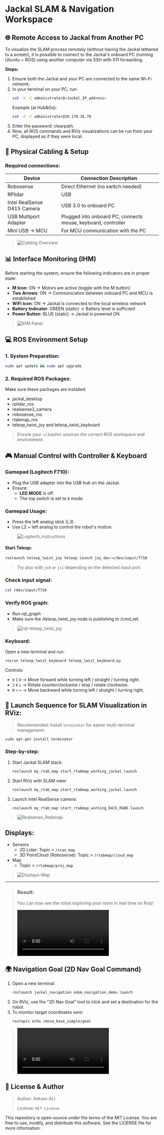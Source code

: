 # Jackal SLAM & Navigation Workspace

## 🌐 Remote Access to Jackal from Another PC
To visualize the SLAM process remotely (without having the Jackal tethered to a screen), it is possible to connect to the Jackal's onboard PC (running Ubuntu + ROS) using another computer via SSH with X11 forwarding.

**Steps:**
1. Ensure both the Jackal and your PC are connected to the same Wi-Fi network.
2. In your terminal on your PC, run:
   ```bash
   ssh -X -C administrator@<Jackal_IP_address>
   ```
   Example (at Hub&Go):
   ```bash
   ssh -X -C administrator@10.170.36.70
   ```
3. Enter the password: clearpath.
4. Now, all ROS commands and RViz visualizations can be run from your PC, displayed as if they were local.


## 🚗 Physical Cabling & Setup

### Required connections:
| Device                             | Connection Description                                 |
|------------------------------------|--------------------------------------------------------|
| Robosense                          | Direct Ethernet (no switch needed)                    |
| RPlidar                            | USB                                                   |
| Intel RealSense D415 Camera       | USB 3.0 to onboard PC                                 |
| USB Multiport Adapter              | Plugged into onboard PC, connects mouse, keyboard, controller |
| Mini USB → MCU                     | For MCU communication with the PC                     |

> ![Cabling Overview](assets/Cablage.jpg)


## 📊 Interface Monitoring (IHM)

Before starting the system, ensure the following indicators are in proper state:

- **M Icon**: ON → Motors are active (toggle with the M button)
- **Two Arrows**: ON → Communication between onboard PC and MCU is established
- **WiFi Icon**: ON → Jackal is connected to the local wireless network
- **Battery Indicator**: GREEN (static) → Battery level is sufficient
- **Power Button**: BLUE (static) → Jackal is powered ON

> ![IHM Panel](assets/IHM.jpg)


## 💻 ROS Environment Setup

### 1. System Preparation:
```bash
sudo apt update && sudo apt upgrade
```
### 2. Required ROS Packages:
Make sure these packages are installed:

- jackal_desktop
- rplidar_ros
- realsense2_camera
- robosense_ros
- rtabmap_ros
- teleop_twist_joy and teleop_twist_keyboard

> Ensure your ~/.bashrc sources the correct ROS workspace and environment.


## 🎮 Manual Control with Controller & Keyboard

### Gamepad (Logitech F710):
- Plug the USB adapter into the USB hub on the Jackal.
- Ensure:
  - **LED MODE** is off.
  - The top switch is set to `D` mode.

### Gamepad Usage:
- Press the left analog stick (L3).
- Use L2 + left analog to control the robot's motion.

> ![Logitech_instructions](assets/Logitech_instructions.jpg)

#### Start Teleop:
```bash
roslaunch teleop_twist_joy teleop.launch joy_dev:=/dev/input/f710
```
> Try also with `js0` or `js1` depending on the detected input port.

### Check input signal:
```bash
cat /dev/input/f710
```
### Verify ROS graph:
- Run rqt_graph
- Make sure the /teleop_twist_joy node is publishing to /cmd_vel.

> ![rqt-teleop_twist_joy](assets/rqt-teleop_twist_joy.png)

### Keyboard:
Open a new terminal and run:
```bash
rosrun teleop_twist_keyboard teleop_twist_keyboard.py
```
Controls:
- `U` `I` `O` → Move forward while turning left / straight / turning right.
- `J` `K` `L` → Rotate counterclockwise / stop / rotate clockwise.
- `M` `<` `>` → Move backward while turning left / straight / turning right.


## 🔄 Launch Sequence for SLAM Visualization in RViz:
> Recommended: Install `terminator` for easier multi-terminal management:
```bash
sudo apt-get install terminator
```

### Step-by-step:
1. Start Jackal SLAM stack:
   ```bash
   roslaunch my_rtab_map start_rtabmap_working_jackal.launch
   ```
2. Start RViz with SLAM view:
   ```bash
   roslaunch my_rtab_map start_rtabmap_working_jackal.launch
   ```
3. Launch Intel RealSense camera:
   ```bash
   roslaunch my_rtab_map start_rtabmap_working_D415_RGBD.launch
   ```
> ![Realsense_Rtabmap](assets/Realsense_Rtabmap.png)

## Displays:
- Sensors
  - 2D Lidar: Topic > `/scan_map`
  - 3D PointCloud (Robosense): Topic > `/rtabmap/cloud_map`
- Map
  - Topic >  `/rtabmap/proj_map`

> ![Displays-Map](assets/Displays-Map.png)

---

> ### Result:
> You can now see the robot exploring your room in real time on Rviz!
>
> ![exploration_2D&3D](assets/exploration_2D&3D.webm)

## 🌍 Navigation Goal (2D Nav Goal Command)
1. Open a new terminal:
   ```bash
   roslaunch jackal_navigation odom_navigation_demo.launch
   ```
2. On RViz, use the "2D Nav Goal" tool to click and set a destination for the robot.
3. To monitor target coordinates sent:
   ```bash
   rostopic echo /move_base_simple/goal
   ```
> ![Nav2DGoal](assets/Nav2DGoal.mp4)

## 📄 License & Author
> Author: Adham ALI
> 
> License: `MIT License`
> 
This repository is open-source under the terms of the MIT License. You are free to use, modify, and distribute this software. See the LICENSE file for more information.
